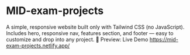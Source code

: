 # MID-exam-projects
A simple, responsive website built only with Tailwind CSS (no JavaScript). Includes hero, responsive nav, features section, and footer — easy to customize and drop into any project. 🔗 Preview: Live Demo https://mid-exam-projects.netlify.app/
